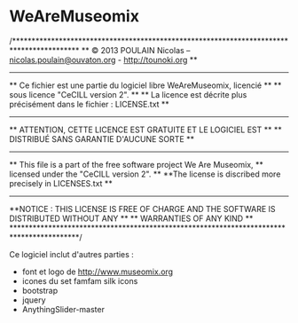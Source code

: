 WeAreMuseomix
=============
/*****************************************************************************************
** © 2013 POULAIN Nicolas – nicolas.poulain@ouvaton.org - http://tounoki.org **
** **
** Ce fichier est une partie du logiciel libre WeAreMuseomix, licencié **
** sous licence "CeCILL version 2". **
** La licence est décrite plus précisément dans le fichier : LICENSE.txt **
** **
** ATTENTION, CETTE LICENCE EST GRATUITE ET LE LOGICIEL EST **
** DISTRIBUÉ SANS GARANTIE D'AUCUNE SORTE **
** ** ** ** **
** This file is a part of the free software project We Are Museomix,
** licensed under the "CeCILL version 2". **
**The license is discribed more precisely in LICENSES.txt **
** **
**NOTICE : THIS LICENSE IS FREE OF CHARGE AND THE SOFTWARE IS DISTRIBUTED WITHOUT ANY **
** WARRANTIES OF ANY KIND **
*****************************************************************************************/

Ce logiciel inclut d'autres parties :
- font et logo de http://www.museomix.org
- icones du set famfam silk icons
- bootstrap
- jquery
- AnythingSlider-master
